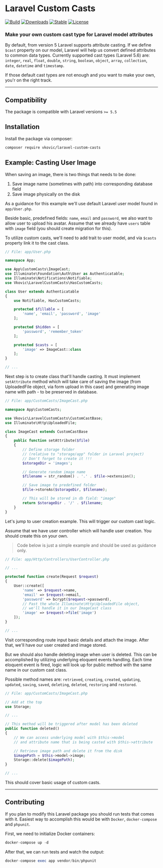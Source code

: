 # Laravel Custom Casts

[![Build](https://api.travis-ci.org/vkovic/laravel-custom-casts.svg?branch=master)](https://travis-ci.org/vkovic/laravel-custom-casts)
[![Downloads](https://poser.pugx.org/vkovic/laravel-custom-casts/downloads)](https://packagist.org/packages/vkovic/laravel-custom-casts)
[![Stable](https://poser.pugx.org/vkovic/laravel-custom-casts/v/stable)](https://packagist.org/packages/vkovic/laravel-custom-casts)
[![License](https://poser.pugx.org/vkovic/laravel-custom-casts/license)](https://packagist.org/packages/vkovic/laravel-custom-casts)

### Make your own custom cast type for Laravel model attributes

By default, from version 5 Laravel supports attribute casting. If we define `$cast` property on our model, Laravel will
help us convert defined attributes to common data types. Currently supported cast types (Laravel 5.6) are: `integer`,
`real`, `float`, `double`, `string`, `boolean`, `object`, `array`, `collection`, `date`, `datetime` and `timestamp`.

If those default cast types are not enough and you want to make your own, you'r on the right track.

---

## Compatibility

The package is compatible with Laravel versions `>= 5.5`

## Installation

Install the package via composer:

```bash
composer require vkovic/laravel-custom-casts
```

## Example: Casting User Image

When saving an image, there is two things that needs to be done:
1. Save image name (sometimes with path) into corresponding database field
2. Save image physically on the disk

As a guidance for this example we'll use default Laravel user model found in `app/User.php`.

Beside basic, predefined fields: `name`, `email` and `password`, we also want to allow user to upload his avatar. Assume
that we already have `users` table with `image` field (you should create migration for this).

To utilize custom casts, we'll need to add trait to user model, and via `$casts` property link it to the cast class.

```php
// File: app/User.php

namespace App;

use App\CustomCasts\ImageCast;
use Illuminate\Foundation\Auth\User as Authenticatable;
use Illuminate\Notifications\Notifiable;
use Vkovic\LaravelCustomCasts\HasCustomCasts;

class User extends Authenticatable
{
    use Notifiable, HasCustomCasts;

    protected $fillable = [
        'name', 'email', 'password', 'image'
    ];

    protected $hidden = [
        'password', 'remember_token'
    ];

    protected $casts = [
        'image' => ImageCast::class
    ];
}

// ...
```

Next step is to create class that'll handle casting. It must implement `setAttribute` method which will take care of
saving the image (from UploadedFile object, via form upload in this case) and generating image name with path - to be preserved in database.

```php
// File: app/CustomCasts/ImageCast.php

namespace App\CustomCasts;

use Vkovic\LaravelCustomCasts\CustomCastBase;
use Illuminate\Http\UploadedFile;

class ImageCast extends CustomCastBase
{
    public function setAttribute($file)
    {
        // Define storage folder
        // (relative to "storage/app" folder in Laravel project)
        // Don't forget to create it !!!
        $storageDir = 'images';

        // Generate random image name
        $filename = str_random() . '.' . $file->extension();

        // Save image to predefined folder
        $file->storeAs($storageDir, $filename);

        // This will be stored in db field: "image"
        return $storageDir . '/' . $filename;
    }
}
```

Let's jump to user creation example. This will trigger our custom cast logic.

Assume that we have user controller which will handle user creation. You should create this on your
own.

> Code below is just a simple example and should be used as guidance only.

```php
// File: app/Http/Controllers/UserController.php

// ...

protected function create(Request $request)
{
    User::create([
        'name' => $request->name,
        'email' => $request->email,
        'password' => bcrypt($request->password),
        // Past the whole Illuminate\Http\UploadedFile object,
        // we'll handle it in our ImageCast class
        'image' => $request->file('image')
    ]);
}

// ...
```

Visit corresponding route input basic details and attach the image. After that, we'll have our user created and image
stored.

But we should also handle deleting image when user is deleted. This can be accomplished by utilizing underlying eloquent
events handling. Each time eloquent event is fired, logic will look up for public method with the same name in our custom
cast class.

Possible method names are:
`retrieved`, `creating`, `created`, `updating`, `updated`, `saving`, `saved`, `deleting`, `deleted`, `restoring` and
`restored`.

```php
// File: app/CustomCasts/ImageCast.php

// Add at the top
use Storage;

// ...

// This method will be triggered after model has been deleted
public function deleted()
{
    // We can access underlying model with $this->model
    // and attribute name that is being casted with $this->attribute

    // Retrieve image path and delete it from the disk
    $imagePath = $this->model->image;
    Storage::delete($imagePath);
}

// ...

```

This should cover basic usage of custom casts.

---

## Contributing

If you plan to modify this Laravel package you should run tests that comes with it.
Easiest way to accomplish this would be with `Docker`, `docker-compose` and `phpunit`.

First, we need to initialize Docker containers:

```php
docker-compose up -d
```

After that, we can run tests and watch the output:

```php
docker-compose exec app vendor/bin/phpunit
```